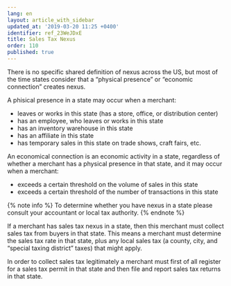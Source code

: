 ```yaml
---
lang: en
layout: article_with_sidebar
updated_at: '2019-03-20 11:25 +0400'
identifier: ref_23WeJDxE
title: Sales Tax Nexus
order: 110
published: true
---
```

There is no specific shared definition of nexus across the US, but most of the time states consider that a “physical presence” or “economic connection” creates nexus.

A phisical presence in a state may occur when a merchant:
* leaves or works in this state (has a store, office, or distribution center)
* has an employee, who leaves or works in this state
* has an inventory warehouse in this state
* has an affiliate in this state
* has temporary sales in this state on trade shows, craft fairs, etc.

An economical connection is an economic activity in a state, regardless of whether a merchant has a physical presence in that state, and it may occur when a merchant:
* exceeds a certain threshold on the volume of sales in this state
* exceeds a certain threshold of the number of transactions in this state

{% note info %}
To determine whether you have nexus in a state please consult your accountant or local tax authority. 
{% endnote %}

If a merchant has sales tax nexus in a state, then this merchant must collect sales tax from buyers in that state. This means a merchant must determine the sales tax rate in that state, plus any local sales tax (a county, city, and “special taxing district” taxes) that might apply. 

In order to collect sales tax legitimately a merchant must first of all register for a sales tax permit in that state and then file and report sales tax returns in that state.
